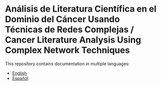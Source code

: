 # Análisis de Literatura Científica en el Dominio del Cáncer Usando Técnicas de Redes Complejas / Cancer Literature Analysis Using Complex Network Techniques

This repository contains documentation in multiple languages:
- [English](README_en.md)
- [Español](README_es.md)